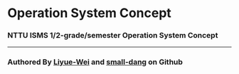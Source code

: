# Operation System Concept
### NTTU ISMS 1/2-grade/semester Operation System Concept

---
### Authored By [Liyue-Wei](https://github.com/Liyue-Wei) and [small-dang](https://github.com/small-dang) on Github
